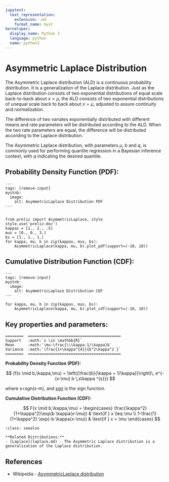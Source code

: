```yaml
---
jupytext:
  text_representation:
    extension: .md
    format_name: myst
kernelspec:
  display_name: Python 3
  language: python
  name: python3
---
```

# Asymmetric Laplace Distribution

The Asymmetric Laplace distribution (ALD) is a continuous probability distribution. It is a generalization of the Laplace distribution. Just as the Laplace distribution consists of two exponential distributions of equal scale back-to-back about $x = \mu$, the ALD consists of two exponential distributions of unequal scale back to back about $x = \mu$, adjusted to assure continuity and normalization. 

The difference of two variates exponentially distributed with different means and rate parameters will be distributed according to the ALD. When the two rate parameters are equal, the difference will be distributed according to the Laplace distribution.

The Asymmetric Laplace distribution, with parameters  $\mu$, $b$ and $q$, is commonly used for performing quantile regression in a Bayesian inference context, with $q$ indicating the desired quantile. 

## Probability Density Function (PDF):

```{code-cell}
---
tags: [remove-input]
mystnb:
  image:
    alt: AsymmetricLaplace Distribution PDF
---


from preliz import AsymmetricLaplace, style
style.use('preliz-doc')
kappas = [1., 2., .5]
mus = [0., 0., 3.]
bs = [1., 1., 1.]
for kappa, mu, b in zip(kappas, mus, bs):
    AsymmetricLaplace(kappa, mu, b).plot_pdf(support=(-10, 10))
```

## Cumulative Distribution Function (CDF):

```{code-cell}
---
tags: [remove-input]
mystnb:
  image:
    alt: AsymmetricLaplace Distribution CDF
---

for kappa, mu, b in zip(kappas, mus, bs):
    AsymmetricLaplace(kappa, mu, b).plot_cdf(support=(-10, 10))
```


## Key properties and parameters:

```{eval-rst}
========  =========================================
Support   :math:`x \in \mathbb{R}`
Mean      :math:`\mu-\frac{\\\kappa-1/\kappa}b`
Variance  :math:`\frac{1+\kappa^{4}}{b^2\kappa^2 }`
========  =========================================
```

**Probability Density Function (PDF):**


$$
{f(x \mid b,\kappa,\mu) =
    \left({\frac{b}{\kappa + 1/\kappa}}\right)\, e^{-(x-\mu) b \,s\kappa ^{s}}}
$$

where s=sgn(x-m), and [sgn](https://en.wikipedia.org/wiki/Sign_function) is the sign function.

**Cumulative Distribution Function (CDF):**

$$
F(x \mid b,\kappa,\mu)  = 
    \begin{cases}
      \frac{\kappa^2}{1+\kappa^2}\exp(b \kappa(x-\mu)) & \text{if } x \leq \mu \\
     1-\frac{1}{1+\kappa^2} \exp(-b \kappa(x-\mu))  & \text{if } x > \mu
    \end{cases}
$$


```{seealso}
:class: seealso

**Related Distributions:**
- [Laplace](laplace.md) - The Asymmetric Laplace distribution is a generalization of the Laplace distribution.
```

## References

- Wikipedia - [AsymmetricLaplace distribution](https://en.wikipedia.org/wiki/Asymmetric_Laplace_distribution)